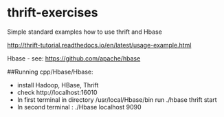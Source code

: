 # thrift-exercises
Simple standard examples how to use thrift and Hbase

http://thrift-tutorial.readthedocs.io/en/latest/usage-example.html

Hbase - see: https://github.com/apache/hbase


##Running cpp/Hbase/Hbase:
- install Hadoop, HBase, Thrift
- check http://localhost:16010
- In first terminal in directory /usr/local/Hbase/bin
run ./hbase thrift start
- In second terminal : ./Hbase localhost 9090
